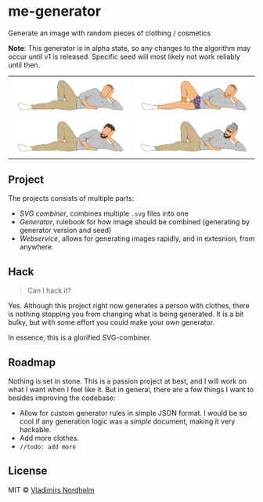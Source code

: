 # me-generator
Generate an image with random pieces of clothing / cosmetics

**Note**: This generator is in alpha state, so any changes to the algorithm may occur until v1 is released. Specific seed will most likely not work reliably until then.

<table>
  <tr>
    <td><img src="./resource/1.svg"></td>
    <td><img src="./resource/2.svg"></td>
  </tr>
  <tr>
    <td><img src="./resource/3.svg"></td>
    <td><img src="./resource/4.svg"></td>
  </tr>
</table>

## Project
The projects consists of multiple parts:
- *SVG combiner*, combines multiple `.svg` files into one
- *Generator*, rulebook for how image should be combined (generating by generator version and seed)
- *Webservice*, allows for generating images rapidly, and in extesnion, from anywhere.

## Hack
> Can I hack it?

Yes. Although this project right now generates a person with clothes, there is nothing stopping you from changing what is being generated. It is a bit bulky, but with some effort you could make your own generator.

In essence, this is a glorified SVG-combiner.

## Roadmap
Nothing is set in stone. This is a passion project at best, and I will work on what I want when I feel like it. But in general, there are a few things I want to besides improving the codebase:
- Allow for custom generator rules in simple JSON format. I would be so cool if any generation logic was a *simple* document, making it very hackable.
- Add more clothes.
- `//todo: add more`

## License
MIT © [Vladimirs Nordholm](https://github.com/vladdeSV)
